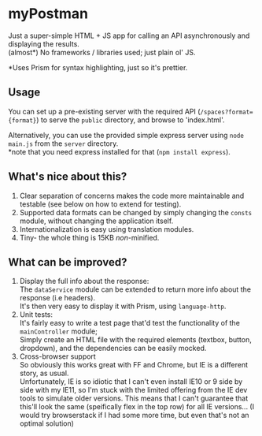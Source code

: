 # myPostman
Just a super-simple HTML + JS app for calling an API asynchronously and displaying the results.  
(almost*) No frameworks / libraries used; just plain ol' JS.  

*Uses Prism for syntax highlighting, just so it's prettier. 

## Usage
You can set up a pre-existing server with the required API (`/spaces?format={format}`) to serve the `public` directory, and browse to 'index.html'.  

Alternatively, you can use the provided simple express server using `node main.js` from the `server` directory.  
*note that you need express installed for that (`npm install express`).  

## What's nice about this?
1. Clear separation of concerns makes the code more maintainable and testable (see below on how to extend for testing).  
2. Supported data formats can be changed by simply changing the `consts` module, without changing the application itself.  
3. Internationalization is easy using translation modules.  
2. Tiny- the whole thing is 15KB *non*-minified.  

## What can be improved?
1. Display the full info about the response:  
The `dataService` module can be extended to return more info about the response (i.e headers).  
It's then very easy to display it with Prism, using `language-http`.  
2. Unit tests:  
It's fairly easy to write a test page that'd test the functionality of the `mainController` module;  
Simply create an HTML file with the required elements (textbox, button, dropdown), and the dependencies can be easily mocked.  
3. Cross-browser support  
So obviously this works great with FF and Chrome, but IE is a different story, as usual.  
Unfortunately, IE is so idiotic that I can't even install IE10 or 9 side by side with my IE11, so I'm stuck with the limited offering from the IE dev tools to simulate older versions. This means that I can't guarantee that this'll look the same (speifically flex in the top row) for all IE versions... (I would try browserstack if I had some more time, but even that's not an optimal solution)
